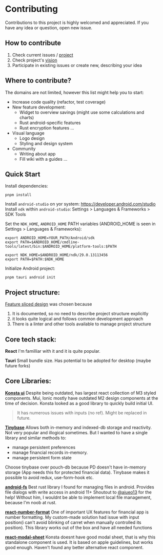# Contributing
Contributions to this project is highly welcomed and appreciated. 
If you have any idea or question, open new issue.

## How to contribute
1. Check current issues / [project](https://github.com/users/skorphil/projects/7)
2. Check project's [vision](https://github.com/skorphil/savnote/wiki/SavNote-Vision)
3. Participate in existing issues or create new, describing your idea

## Where to contribute?
The domains are not limited, however this list might help you to start:
- Increase code quality (refactor, test coverage)
- New feature development:
    - Widget to overview savings (might use some calculations and charts)
    - Rust android-specific features
    - Rust encryption features
    ...
- Visual language
    - Logo design
    - Styling and design system
- Community
    - Writing about app
    - Fill wiki with a guides
...    

## Quick Start
Install dependencies:
```shell
pnpm install
```

Install `android-studio` on yor system: https://developer.android.com/studio
Install `ndk` within `android-studio`: Settings > Languages & Frameworks > SDK Tools

Set the `NDK_HOME`, `ANDROID_HOME` PATH variables (ANDROID_HOME is seen in Settings > Languages & Frameworks):
```
export ANDROID_HOME=YOUR_PATH/Android/sdk
export PATH=$ANDROID_HOME/cmdline-tools/latest/bin:$ANDROID_HOME/platform-tools:$PATH

export NDK_HOME=$ANDROID_HOME/ndk/29.0.13113456
export PATH=$PATH:$NDK_HOME
```

Initialize Android project:
```shell
pnpm tauri android init
```

## Project structure: 
[Feature sliced design](https://feature-sliced.github.io/documentation/docs) was chosen because
1. It is documented, so no need to describe project structure explicitly
2. it looks quite logical and follows common development approach
3. There is a linter and other tools available to manage project structure

## Core tech stack:
**React**
I'm familliar with it and it is quite popular.

**Tauri**
Small bundle size. Has potential to be adopted for desktop (maybe future forks)

## Core Libraries:
**[Konsta ui](https://github.com/konstaui/konsta)**
Despite being outdated, has largest react collection of M3 styled components. Mui, Ionic mostly have outdated M2 design components at the time of decision. Konsta looked as a good library to quickly build initial UI.
> It has numerous issues with inputs (no ref). Might be replaced in future.

**[Tinybase](https://github.com/tinyplex/tinybase)**
Allows both in-memory and indexed-db storage and reactivity. Not very popular and illogical sometimes. 
But I wanted to have a single library and similar methods to:
- manage persistent preferences 
- manage financial records in-memory. 
- manage persistent form state

Choose tinybase over pouch-db because PD doesn't have in-memory storage (App needs this for protected financial data). 
Tinybase makes it possible to avoid redux, use-form-hook etc.

**[android-fs](https://github.com/aiueo13/tauri-plugin-android-fs)**
Best rust library I found for managing files in android. Provides file dialogs with write access in android 11+ 
Shoutout to [@aiueo13](https://github.com/aiueo13) for the help!
Without him, I wouldnt be able to implement local file management, because I'm noob at rust.

**[react-number-format](https://s-yadav.github.io/react-number-format)**
One of important UX features for financial app is number formatting.
My custom-made solution had issue with input position(i can't avoid blinking of carret when manually controlled its position). This library works out of the box and have all needed functions

**[react-modal-sheet](https://github.com/Temzasse/react-modal-sheet/issues)**
Konsta doesnt have good modal sheet, that is why this standalone component is used. It is based on apple guidelines, but works good enough. Haven't found any better alternative react component.
